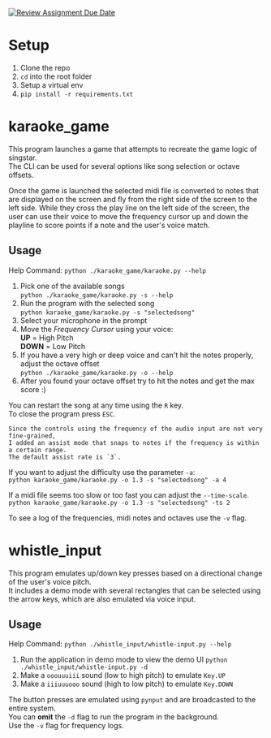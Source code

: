 [![Review Assignment Due Date](https://classroom.github.com/assets/deadline-readme-button-22041afd0340ce965d47ae6ef1cefeee28c7c493a6346c4f15d667ab976d596c.svg)](https://classroom.github.com/a/Vd0qjMAQ)

# Setup

1. Clone the repo
2. `cd` into the root folder
3. Setup a virtual env
4. `pip install -r requirements.txt`

# karaoke_game

This program launches a game that attempts to recreate the game logic of singstar.  
The CLI can be used for several options like song selection or octave offsets.  

Once the game is launched the selected midi file is converted to notes that are displayed on the screen and fly from the right side 
of the screen to the left side. While they cross the play line on the left side of the screen, the user can use their voice to move the frequency cursor 
up and down the playline to score points if a note and the user's voice match.  

## Usage

Help Command: `python ./karaoke_game/karaoke.py --help`

1. Pick one of the available songs  
    `python ./karaoke_game/karaoke.py -s --help`
2. Run the program with the selected song  
    `python karaoke_game/karaoke.py -s "selectedsong"`
3. Select your microphone in the prompt
4. Move the *Frequency Cursor* using your voice:  
     **UP** = High Pitch  
     **DOWN** = Low Pitch  
5. If you have a very high or deep voice and can't hit the notes properly, adjust the octave offset  
    `python ./karaoke_game/karaoke.py -o --help`
6. After you found your octave offset try to hit the notes and get the max score :)

You can restart the song at any time using the `R` key.  
To close the program press `ESC`.

    Since the controls using the frequency of the audio input are not very fine-grained,  
    I added an assist mode that snaps to notes if the frequency is within a certain range.
    The default assist rate is `3`.  

If you want to adjust the difficulty use the parameter `-a`:  
    `python karaoke_game/karaoke.py -o 1.3 -s "selectedsong" -a 4`

If a midi file seems too slow or too fast you can adjust the `--time-scale`.
    `python karaoke_game/karaoke.py -o 1.3 -s "selectedsong" -ts 2`

To see a log of the frequencies, midi notes and octaves use the `-v` flag.

# whistle_input

This program emulates up/down key presses based on a directional change of the user's voice pitch.  
It includes a demo mode with several rectangles that can be selected using the arrow keys, which are also emulated via voice input.  

## Usage

Help Command: `python ./whistle_input/whistle-input.py --help`

1. Run the application in demo mode to view the demo UI
    `python ./whistle_input/whistle-input.py -d`
2. Make a `ooouuuiii` sound (low to high pitch) to emulate `Key.UP`
3. Make a `iiiuuuooo` sound (high to low pitch) to emulate `Key.DOWN`

The button presses are emulated using `pynput` and are broadcasted to the entire system.  
You can **omit** the `-d` flag to run the program in the background.  
Use the `-v` flag for frequency logs.

